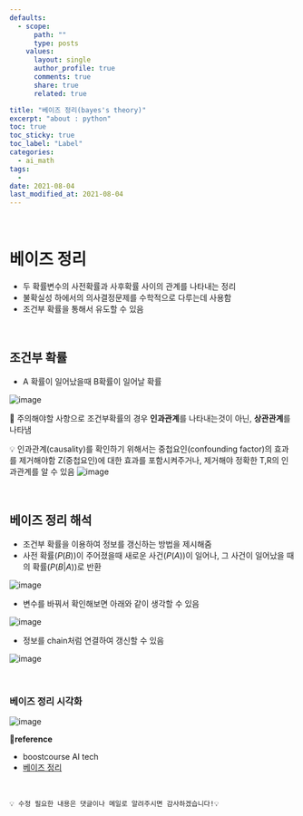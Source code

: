 ```yaml
---
defaults:
  - scope:
      path: ""
      type: posts
    values:
      layout: single
      author_profile: true
      comments: true
      share: true
      related: true

title: "베이즈 정리(bayes's theory)"
excerpt: "about : python"
toc: true
toc_sticky: true
toc_label: "Label"
categories:
  - ai_math
tags:
  - 
date: 2021-08-04
last_modified_at: 2021-08-04
---
```

<br>

# 베이즈 정리

- 두 확률변수의 사전확률과 사후확률 사이의 관계를 나타내는 정리
- 불확실성 하에서의 의사결정문제를 수학적으로 다루는데 사용함
- 조건부 확률을 통해서 유도할 수 있음

<br>

## 조건부 확률

- A 확률이 일어났을때 B확률이 일어날 확률

![image](https://user-images.githubusercontent.com/77658029/128620393-3ed9c7dc-87b5-4033-aeae-27894dfd6df9.png)

🚨 주의해야할 사항으로 조건부확률의 경우 **인과관계**를 나타내는것이 아닌, **상관관계**를 나타냄

💡 인과관계(causality)를 확인하기 위해서는 중첩요인(confounding factor)의 효과를 제거해야함
   Z(중첩요인)에 대한 효과를 포함시켜주거나, 제거해야 정확한 T,R의 인과관계를 알 수 있음
   ![image](https://user-images.githubusercontent.com/77658029/128620846-9ed9bc34-1623-46e0-b032-484fc529f4b5.png)

<br>

## 베이즈 정리 해석

- 조건부 확률을 이용하여 정보를 갱신하는 방법을 제시해줌
- 사전 확률($P(B)$)이 주어졌을때 새로운 사건($P(A)$)이 일어나, 그 사건이 일어났을 때의 확률($P(B|A)$)로 반환

![image](https://user-images.githubusercontent.com/77658029/128620410-25c3b4f4-4a74-44aa-b75d-f8ca3e88ed29.png)

- 변수를 바꿔서 확인해보면 아래와 같이 생각할 수 있음

![image](https://user-images.githubusercontent.com/77658029/128620493-466be911-bdda-4400-907c-492f1229f91a.png)

- 정보를 chain처럼 연결하여 갱신할 수 있음

![image](https://user-images.githubusercontent.com/77658029/128620538-04785901-c597-4f15-b3e6-e59a734414a1.png)

<br>

### 베이즈 정리 시각화

![image](https://user-images.githubusercontent.com/77658029/128620634-59802f98-9938-4307-9cea-caf78e1e30a8.png)


**📌reference**
- boostcourse AI tech
- [베이즈 정리](https://ko.wikipedia.org/wiki/%EB%B2%A0%EC%9D%B4%EC%A6%88_%EC%A0%95%EB%A6%AC)

<br>

```
💡 수정 필요한 내용은 댓글이나 메일로 알려주시면 감사하겠습니다!💡 
```
